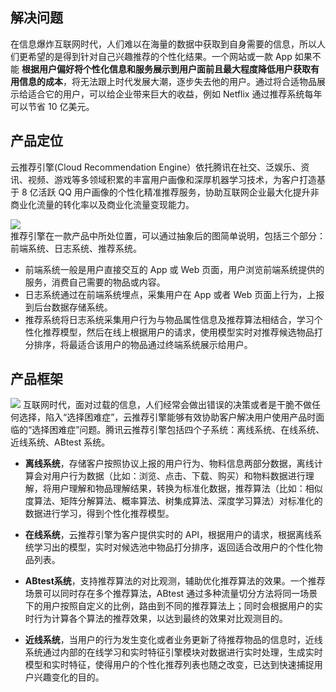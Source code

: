 ## 解决问题
在信息爆炸互联网时代，人们难以在海量的数据中获取到自身需要的信息，所以人们更希望的是得到针对自己兴趣推荐的个性化结果。一个网站或一款 App 如果不能 **根据用户偏好将个性化信息和服务展示到用户面前且最大程度降低用户获取有用信息的成本**，将无法跟上时代发展大潮，逐步失去他的用户。通过将合适物品展示给适合它的用户，可以给企业带来巨大的收益，例如 Netflix 通过推荐系统每年可以节省 10 亿美元。

## 产品定位
云推荐引擎(Cloud Recommendation Engine）依托腾讯在社交、泛娱乐、资讯、视频、游戏等多领域积累的丰富用户画像和深厚机器学习技术，为客户打造基于 8 亿活跃 QQ 用户画像的个性化精准推荐服务，协助互联网企业最大化提升非商业化流量的转化率以及商业化流量变现能力。  

![](https://mc.qcloudimg.com/static/img/37980857551ea34c0ec865826f3d1322/2017-09-28_100104.png)  
推荐引擎在一款产品中所处位置，可以通过抽象后的图简单说明，包括三个部分：前端系统、日志系统、推荐系统。

- 前端系统一般是用户直接交互的 App 或 Web 页面，用户浏览前端系统提供的服务，消费自己需要的物品或内容。
- 日志系统通过在前端系统埋点，采集用户在 App 或者 Web 页面上行为，上报到后台数据存储系统。
- 推荐系统将日志系统采集用户行为与物品属性信息及推荐算法相结合，学习个性化推荐模型，然后在线上根据用户的请求，使用模型实时对推荐候选物品打分排序，将最适合该用户的物品通过终端系统展示给用户。  

## 产品框架
![](https://mc.qcloudimg.com/static/img/76521221bedd60481bb5256965a3857d/2017-10-18_104507.png)
互联网时代，面对过载的信息，人们经常会做出错误的决策或者是干脆不做任何选择，陷入“选择困难症”，云推荐引擎能够有效协助客户解决用户使用产品时面临的“选择困难症”问题。腾讯云推荐引擎包括四个子系统：离线系统、在线系统、近线系统、ABtest 系统。

- **离线系统**，存储客户按照协议上报的用户行为、物料信息两部分数据，离线计算会对用户行为数据（比如：浏览、点击、下载、购买）和物料数据进行理解，将用户理解和物品理解结果，转换为标准化数据，推荐算法（比如：相似度算法、矩阵分解算法、概率算法、树集成算法、深度学习算法）对标准化的数据进行学习，得到个性化推荐模型。

- **在线系统**，云推荐引擎为客户提供实时的 API，根据用户的请求，根据离线系统学习出的模型，实时对候选池中物品打分排序，返回适合改用户的个性化物品列表。

- **ABtest系统**，支持推荐算法的对比观测，辅助优化推荐算法的效果。一个推荐场景可以同时存在多个推荐算法，ABtest 通过多种流量切分方法将同一场景下的用户按照自定义的比例，路由到不同的推荐算法上；同时会根据用户的实时行为计算各个算法的推荐效果，以达到最终的效果对比观测目的。

- **近线系统**，当用户的行为发生变化或者业务更新了待推荐物品的信息时，近线系统通过内部的在线学习和实时特征引擎模块对数据进行实时处理，生成实时模型和实时特征，使得用户的个性化推荐列表也随之改变，已达到快速捕捉用户兴趣变化的目的。
